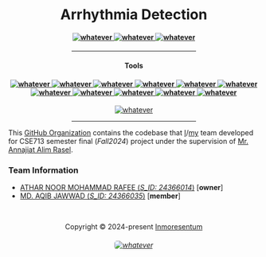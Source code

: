 <h1 align="center">
    Arrhythmia Detection
</h1> 

<h4 align="center">
    <a href="https://scikit-learn.org/stable/">
        <img src="https://img.shields.io/badge/scikit--learn 1.5.1-%23F7931E.svg?style=for-the-badge&logo=scikit-learn&logoColor=white"  alt="whatever"/>
    </a>
    <a href="https://www.tensorflow.org/">
        <img src="https://img.shields.io/badge/TensorFlow 2.17-FF6F00?style=for-the-badge&logo=tensorflow&logoColor=white"  alt="whatever">
    </a>
    <a href="https://keras.io/">
        <img src="https://img.shields.io/badge/Keras 3.4.1-FF0000?style=for-the-badge&logo=keras&logoColor=white"  alt="whatever">
    </a>
</h4>

<h4 align="center">
    <div align="center">
        <hr width="250px"/>
    </div>
        <h4 align="center">Tools</h4>
        <h4 align="center">
            <a href="https://www.jetbrains.com/pycharm/">
                <img src="https://img.shields.io/badge/PyCharm 2024-000000.svg?&style=for-the-badge&logo=PyCharm&logoColor=white"  alt="whatever">
            </a>
            <a href="https://www.jetbrains.com/clion/">
                <img src="https://img.shields.io/badge/CLion 2024-000000?style=for-the-badge&logo=clion&logoColor=white"  alt="whatever">
            </a>
            <a href="https://jupyter.org/">
                <img src="https://img.shields.io/badge/Jupyter 5.7.3 -F37626.svg?&style=for-the-badge&logo=Jupyter&logoColor=white"  alt="whatever">
            </a>
            <a href="https://pop.system76.com/">
                <img src="https://img.shields.io/badge/Pop!_OS 22.04-48B9C7?style=for-the-badge&logo=Pop!_OS&logoColor=white"  alt="whatever">
            </a>
            <a href="https://www.nvidia.com/content/dam/en-zz/Solutions/design-visualization/quadro-product-literature/quadro-rtx-8000-us-nvidia-946977-r1-web.pdf">
                <img src="https://img.shields.io/badge/NVIDIA- 2x Quadro RTX 8000-76B900?style=for-the-badge&logo=nvidia&logoColor=white"  alt="whatever">
            </a>
            <a href="https://www.nvidia.com/content/dam/en-zz/Solutions/design-visualization/quadro-product-literature/quadro-rtx-8000-us-nvidia-946977-r1-web.pdf">
                <img src="https://img.shields.io/badge/NVIDIA-RTX 3070-76B900?style=for-the-badge&logo=nvidia&logoColor=white"  alt="whatever">
            </a>
            <a href="https://www.python.org/downloads/release/python-3100/">
                <img src="https://img.shields.io/badge/Python 3.10-FFD43B?style=for-the-badge&logo=python&logoColor=blue"  alt="whatever">
            </a>
            <a href="https://github.com/espressif/arduino-esp32/releases/tag/3.0.5">
                <img src="https://img.shields.io/badge/Arduino Core 3.0.5-00979D?style=for-the-badge&logo=Arduino&logoColor=white"  alt="whatever">
            </a>
            <a href="https://docs.espressif.com/projects/esp-idf/en/stable/esp32s3/hw-reference/esp32s3/user-guide-devkitc-1.html">
                <img src="https://img.shields.io/badge/espressif32 s3 dev kit-E7352C.svg?style=for-the-badge&logo=espressif&logoColor=white"  alt="whatever"/>
            </a>
            <a href="https://www.tensorflow.org/lite">
                <img src="https://img.shields.io/badge/TFLITE-FF6F00?style=for-the-badge&logo=tensorflow&logoColor=white"  alt="whatever">
            </a>
            <a href="https://github.com/tensorflow/tflite-micro">
                <img src="https://img.shields.io/badge/TFLITE micro-FF6F00?style=for-the-badge&logo=tensorflow&logoColor=white"  alt="whatever">
            </a>
        </h4>
        <div align="center">
            <a href="https://platformio.org/">
                 <img src="https://img.shields.io/badge/PlatformIO-6.1.16-orange.svg"  alt="whatever">
            </a>
            <hr width="250px"/>
        </div>
</h4>

This [GitHub Organization](https://github.com/TinyCompositeHAR) contains the codebase
that [I](https://github.com/Inmoresentum)/[my](#team-information) team developed for CSE713 semester final (*Fall2024*) project under the
supervision of [Mr. Annajiat Alim Rasel](https://cse.sds.bracu.ac.bd/faculty_profile/145/mr_annajiat_alim_rasel).

### Team Information

* [ATHAR NOOR MOHAMMAD RAFEE (*S_ID: 24366014*)](mailto:inmoresentum@inmoresentum.net) \[**owner**\]
* [MD. AQIB JAWWAD (*S_ID: 24366035*)](mailto:md.aqib.jawwad@g.bracu.ac.bd) \[**member**\]


&#160;

<div align="center">Copyright &copy; 2024-present
     <a href="https://github.com/Inmoresentum" target="_blank">Inmoresentum</a>
</div>

<h6 align="center">
   <a href="https://creativecommons.org/licenses/by-nc-nd/4.0/deed.en">
      <img src="https://img.shields.io/static/v1.svg?style=for-the-badge&label=License&message=CC-BY-NC-ND-4.0&colorA=FFA500&colorB=FF69B4"
         alt="whatever" style="border-radius: 5px"/>
   </a>
</h6>

